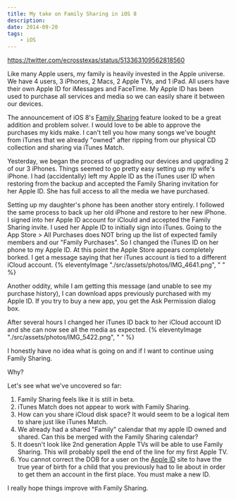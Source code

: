 ```yaml
---
title: My take on Family Sharing in iOS 8
description: 
date: 2014-09-20
tags:
    - iOS
---
```


https://twitter.com/ecrosstexas/status/513363109562818560

Like many Apple users, my family is heavily invested in the Apple universe. We have 4 users, 3 iPhones, 2 Macs, 2 Apple TVs, and 1 iPad. All users have their own Apple ID for iMessages and FaceTime. My Apple ID has been used to purchase all services and media so we can easily share it between our devices.

The announcement of iOS 8's [Family Sharing](http://www.apple.com/ios/whats-new/family-sharing/ "Family Sharing.  Sharing with your family comes naturally. ") feature looked to be a great addition and problem solver. I would love to be able to approve the purchases my kids make. I can't tell you how many songs we've bought from iTunes that we already "owned" after ripping from our physical CD collection and sharing via iTunes Match.

Yesterday, we began the process of upgrading our devices and upgrading 2 of our 3 iPhones. Things seemed to go pretty easy setting up my wife's iPhone. I had (accidentally) left my Apple ID as the iTunes user ID when restoring from the backup and accepted the Family Sharing invitation for her Apple ID. She has full access to all the media we have purchased.

Setting up my daughter's phone has been another story entirely. I followed the same process to back up her old iPhone and restore to her new iPhone. I signed into her Apple ID account for iClould and accepted the Family Sharing invite. I used her Apple ID to initially sign into iTunes. Going to the App Store > All Purchases does NOT bring up the list of expected family members and our "Family Purchases". So I changed the iTunes ID on her phone to my Apple ID. At this point the Apple Store appears completely borked. I get a message saying that her iTunes account is tied to a different iCloud account. {% eleventyImage "./src/assets/photos/IMG_4641.png", " " %}

Another oddity, while I am getting this message (and unable to see my purchase history), I can download apps previously purchased with my Apple ID. If you try to buy a new app, you get the Ask Permission dialog box.

After several hours I changed her iTunes ID back to her iCloud account ID and she can now see all the media as expected. {% eleventyImage "./src/assets/photos/IMG_5422.png", " " %}

I honestly have no idea what is going on and if I want to continue using Family Sharing.

Why?

Let's see what we've uncovered so far:

1. Family Sharing feels like it is still in beta.
2. iTunes Match does not appear to work with Family Sharing.
3. How can you share iCloud disk space? It would seem to be a logical item to share just like iTunes Match.
4. We already had a shared "Family" calendar that my apple ID owned and shared. Can this be merged with the Family Sharing calendar?
5. It doesn't look like 2nd generation Apple TVs will be able to use Family Sharing. This will probably spell the end of the line for my first Apple TV.
6. You cannot correct the DOB for a user on the [Apple ID](https://appleid.apple.com) site to have the true year of birth for a child that you previously had to lie about in order to get them an account in the first place. You must make a new ID.

I really hope things improve with Family Sharing.
